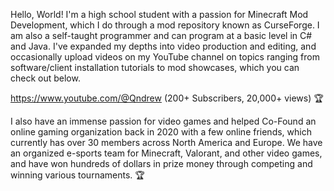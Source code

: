 Hello, World! I'm a high school student with a passion for Minecraft Mod Development, which I do through a mod repository known as CurseForge. I am also a self-taught programmer and can program at a basic level in C# and Java. I've expanded my depths into video production and editing, and occasionally upload videos on my YouTube channel on topics ranging from software/client installation tutorials to mod showcases, which you can check out below.

https://www.youtube.com/@Qndrew
(200+ Subscribers, 20,000+ views) 🏆

I also have an immense passion for video games and helped Co-Found an online gaming organization back in 2020 with a few online friends, which currently has over 30 members across North America and Europe. We have an organized e-sports team for Minecraft, Valorant, and other video games, and have won hundreds of dollars in prize money through competing and winning various tournaments. 🏆

<!--
**AndrewChanthathep/AndrewChanthathep** is a ✨ _special_ ✨ repository because its `README.md` (this file) appears on your GitHub profile.
